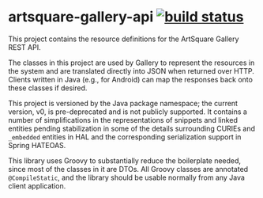 artsquare-gallery-api [![build status](https://travis-ci.org/chrylis/artsquare-gallery-api.svg?branch=develop)](https://travis-ci.org/chrylis/artsquare-gallery-api/)
=====================

This project contains the resource definitions for the ArtSquare Gallery REST API.

The classes in this project are used by Gallery to represent the resources in the
system and are translated directly into JSON when returned over HTTP. Clients written
in Java (e.g., for Android) can map the responses back onto these classes if desired.

This project is versioned by the Java package namespace; the current version, v0, is
pre-deprecated and is not publicly supported. It contains a number of simplifications
in the representations of snippets and linked entities pending stabilization in some
of the details surrounding CURIEs and `_embedded` entities in HAL and the corresponding
serialization support in Spring HATEOAS.

This library uses Groovy to substantially reduce the boilerplate needed, since most
of the classes in it are DTOs. All Groovy classes are annotated `@CompileStatic`, and
the library should be usable normally from any Java client application.